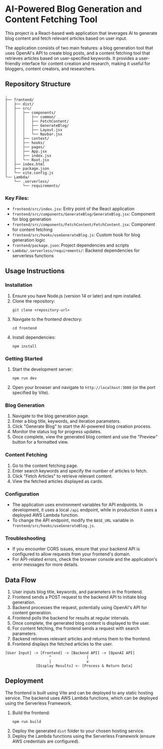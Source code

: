 # AI-Powered Blog Generation and Content Fetching Tool

This project is a React-based web application that leverages AI to generate blog content and fetch relevant articles based on user input.

The application consists of two main features: a blog generation tool that uses OpenAI's API to create blog posts, and a content fetching tool that retrieves articles based on user-specified keywords. It provides a user-friendly interface for content creation and research, making it useful for bloggers, content creators, and researchers.

## Repository Structure

```
.
├── frontend/
│   ├── dist/
│   ├── src/
│   │   ├── components/
│   │   │   ├── common/
│   │   │   ├── FetchContent/
│   │   │   ├── GenerateBlog/
│   │   │   ├── Layout.jsx
│   │   │   └── Navbar.jsx
│   │   ├── context/
│   │   ├── hooks/
│   │   ├── pages/
│   │   ├── App.jsx
│   │   ├── index.jsx
│   │   └── Root.jsx
│   ├── index.html
│   ├── package.json
│   └── vite.config.js
└── Lambda/
    └── .serverless/
        └── requirements/
```

### Key Files:
- `frontend/src/index.jsx`: Entry point of the React application
- `frontend/src/components/GenerateBlog/GenerateBlog.jsx`: Component for blog generation
- `frontend/src/components/FetchContent/FetchContent.jsx`: Component for content fetching
- `frontend/src/hooks/useGenerateBlog.js`: Custom hook for blog generation logic
- `frontend/package.json`: Project dependencies and scripts
- `Lambda/.serverless/requirements/`: Backend dependencies for serverless functions

## Usage Instructions

### Installation

1. Ensure you have Node.js (version 14 or later) and npm installed.
2. Clone the repository:
   ```
   git clone <repository-url>
   ```
3. Navigate to the frontend directory:
   ```
   cd frontend
   ```
4. Install dependencies:
   ```
   npm install
   ```

### Getting Started

1. Start the development server:
   ```
   npm run dev
   ```
2. Open your browser and navigate to `http://localhost:3000` (or the port specified by Vite).

### Blog Generation

1. Navigate to the blog generation page.
2. Enter a blog title, keywords, and iteration parameters.
3. Click "Generate Blog" to start the AI-powered blog creation process.
4. Monitor the status log for progress updates.
5. Once complete, view the generated blog content and use the "Preview" button for a formatted view.

### Content Fetching

1. Go to the content fetching page.
2. Enter search keywords and specify the number of articles to fetch.
3. Click "Fetch Articles" to retrieve relevant content.
4. View the fetched articles displayed as cards.

### Configuration

- The application uses environment variables for API endpoints. In development, it uses a local `/api` endpoint, while in production it uses a deployed AWS Lambda function.
- To change the API endpoint, modify the `BASE_URL` variable in `frontend/src/hooks/useGenerateBlog.js`.

### Troubleshooting

- If you encounter CORS issues, ensure that your backend API is configured to allow requests from your frontend's domain.
- For API-related errors, check the browser console and the application's error messages for more details.

## Data Flow

1. User inputs blog title, keywords, and parameters in the frontend.
2. Frontend sends a POST request to the backend API to initiate blog generation.
3. Backend processes the request, potentially using OpenAI's API for content generation.
4. Frontend polls the backend for results at regular intervals.
5. Once complete, the generated blog content is displayed to the user.
6. For content fetching, the frontend sends a request with search parameters.
7. Backend retrieves relevant articles and returns them to the frontend.
8. Frontend displays the fetched articles to the user.

```
[User Input] -> [Frontend] -> [Backend API] -> [OpenAI API]
                    ^                |
                    |                v
              [Display Results] <- [Process & Return Data]
```

## Deployment

The frontend is built using Vite and can be deployed to any static hosting service. The backend uses AWS Lambda functions, which can be deployed using the Serverless Framework.

1. Build the frontend:
   ```
   npm run build
   ```
2. Deploy the generated `dist` folder to your chosen hosting service.
3. Deploy the Lambda functions using the Serverless Framework (ensure AWS credentials are configured).